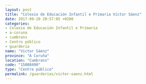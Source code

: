 ```yaml
---
layout: post
title: "Colexio de Educación Infantil e Primaria Víctor Sáenz"
date: 2017-09-20 20:57:05 +0200
categories:
- Colexio de Educación Infantil e Primaria
- a-coruna
- cumbrans
- Centro público
- guarderia
name: "Víctor Sáenz"
province: "A Coruña"
location: "Cumbrans"
code: "15008490"
type: "Centro público"
permalink: /guarderias/victor-saenz.html
---
```

